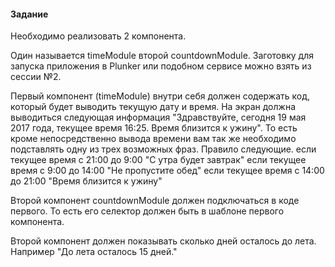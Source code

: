 #### Задание

Необходимо реализовать 2 компонента. 


Один называется timeModule второй countdownModule. Заготовку для запуска приложения в Plunker или подобном сервисе можно взять из сессии №2. 


Первый компонент (timeModule) внутри себя должен содержать код, который будет выводить текущую дату и время. На экран должна выводиться следующая информация "Здравствуйте, сегодня 19 мая 2017 года, текущее время 16:25. Время близится к ужину". 
То есть кроме непосредственно вывода времени вам так же необходимо подставлять одну из трех возможных фраз. Правило следующие. если текущее время с 21:00 до 9:00 "С утра будет завтрак" если текущее время с 9:00 до 14:00 "Не пропустите обед" если текущее время с 14:00 до 21:00 "Время близится к ужину" 

Второй компонент countdownModule должен подключаться в коде первого. То есть его селектор должен быть в шаблоне первого компонента. 

Второй компонент должен показывать сколько дней осталось до лета. Например "До лета осталось 15 дней."
